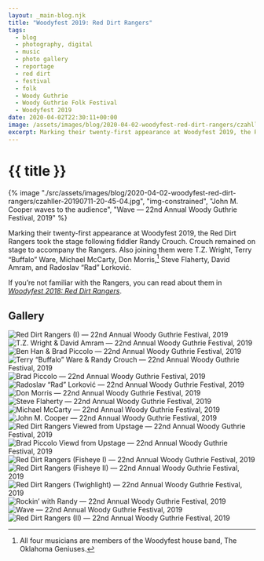 ```yaml
---
layout: _main-blog.njk
title: "Woodyfest 2019: Red Dirt Rangers"
tags: 
  - blog
  - photography, digital
  - music
  - photo gallery
  - reportage
  - red dirt
  - festival
  - folk
  - Woody Guthrie
  - Woody Guthrie Folk Festival
  - Woodyfest 2019
date: 2020-04-02T22:30:11+00:00
image: /assets/images/blog/2020-04-02-woodyfest-red-dirt-rangers/czahller-20190711-20-45-04.jpg
excerpt: Marking their twenty-first appearance at Woodyfest 2019, the Red Dirt Rangers took the stage following fiddler Randy Crouch.
---
```

<!-- markdownlint-disable MD025 -->
# {{ title }}

<!-- markdownlint-enable MD025 --><mpb-dialog-img>

{% image "./src/assets/images/blog/2020-04-02-woodyfest-red-dirt-rangers/czahller-20190711-20-45-04.jpg", "img-constrained", "John M. Cooper waves to the audience", "Wave — 22nd Annual Woody Guthrie Festival, 2019" %}</mpb-dialog-img>

Marking their twenty-first appearance at Woodyfest <time datetime="2019-07-11T20:00-5:00">2019</time>, the <span class="h-card p-organization">Red Dirt Rangers</span> took the stage following fiddler <span class="h-card p-name">Randy Crouch</span>. Crouch remained on stage to accompany the Rangers. Also joining them were <span class="h-card p-name">T.Z. Wright</span>, <span class="h-card p-name">Terry “Buffalo” Ware</span>, <span class="h-card p-name">Michael McCarty</span>, <span class="h-card p-name">Don Morris</span>,[^1] <span class="h-card p-name">Steve Flaherty</span>, <span class="h-card p-name">David Amram</span>, and <span class="h-card p-name">Radoslav “Rad” Lorković</span>.

[^1]: All four musicians are members of the Woodyfest house band, <span class="h-card p-organization">The Oklahoma Geniuses</span>.

If you’re not familiar with the Rangers, you can read about them in <a href="/woodyfest-2018-red-dirt-rangers/"><cite>Woodyfest 2018: Red Dirt Rangers</cite></a>.

## Gallery

<mpb-dialog-gallery hint rel cols="8">
  
  ![Red Dirt Rangers (I) — 22nd Annual Woody Guthrie Festival, 2019](/assets/images/blog/2020-04-02-woodyfest-red-dirt-rangers/czahller-20190711-20-14-24.jpg)
  ![T.Z. Wright & David Amram — 22nd Annual Woody Guthrie Festival, 2019](/assets/images/blog/2020-04-02-woodyfest-red-dirt-rangers/czahller-20190711-20-15-58.jpg)
  ![Ben Han & Brad Piccolo — 22nd Annual Woody Guthrie Festival, 2019](/assets/images/blog/2020-04-02-woodyfest-red-dirt-rangers/czahller-20190711-20-16-05.jpg)
  ![Terry “Buffalo” Ware & Randy Crouch — 22nd Annual Woody Guthrie Festival, 2019](/assets/images/blog/2020-04-02-woodyfest-red-dirt-rangers/czahller-20190711-20-16-12.jpg)
  ![Brad Piccolo — 22nd Annual Woody Guthrie Festival, 2019](/assets/images/blog/2020-04-02-woodyfest-red-dirt-rangers/czahller-20190711-20-16-37.jpg)
  ![Radoslav “Rad” Lorković — 22nd Annual Woody Guthrie Festival, 2019](/assets/images/blog/2020-04-02-woodyfest-red-dirt-rangers/czahller-20190711-20-17-00.jpg)
  ![Don Morris — 22nd Annual Woody Guthrie Festival, 2019](/assets/images/blog/2020-04-02-woodyfest-red-dirt-rangers/czahller-20190711-20-17-08.jpg)
  ![Steve Flaherty — 22nd Annual Woody Guthrie Festival, 2019](/assets/images/blog/2020-04-02-woodyfest-red-dirt-rangers/czahller-20190711-20-17-22.jpg)
  ![Michael McCarty — 22nd Annual Woody Guthrie Festival, 2019](/assets/images/blog/2020-04-02-woodyfest-red-dirt-rangers/czahller-20190711-20-17-31.jpg)
  ![John M. Cooper — 22nd Annual Woody Guthrie Festival, 2019](/assets/images/blog/2020-04-02-woodyfest-red-dirt-rangers/czahller-20190711-20-19-01.jpg)
  ![Red Dirt Rangers Viewed from Upstage — 22nd Annual Woody Guthrie Festival, 2019](/assets/images/blog/2020-04-02-woodyfest-red-dirt-rangers/czahller-20190711-20-20-04.jpg)
  ![Brad Piccolo Viewd from Upstage — 22nd Annual Woody Guthrie Festival, 2019](/assets/images/blog/2020-04-02-woodyfest-red-dirt-rangers/czahller-20190711-20-21-40.jpg)
  ![Red Dirt Rangers (Fisheye I) — 22nd Annual Woody Guthrie Festival, 2019](/assets/images/blog/2020-04-02-woodyfest-red-dirt-rangers/czahller-20190711-20-24-04.jpg)
  ![Red Dirt Rangers (Fisheye II) — 22nd Annual Woody Guthrie Festival, 2019](/assets/images/blog/2020-04-02-woodyfest-red-dirt-rangers/czahller-20190711-20-24-21.jpg)
  ![Red Dirt Rangers (Twighlight) — 22nd Annual Woody Guthrie Festival, 2019](/assets/images/blog/2020-04-02-woodyfest-red-dirt-rangers/czahller-20190711-20-44-10.jpg)
  ![Rockin’ with Randy — 22nd Annual Woody Guthrie Festival, 2019](/assets/images/blog/2020-04-02-woodyfest-red-dirt-rangers/czahller-20190711-20-44-26.jpg)
  ![Wave — 22nd Annual Woody Guthrie Festival, 2019](/assets/images/blog/2020-04-02-woodyfest-red-dirt-rangers/czahller-20190711-20-45-04.jpg)
  ![Red Dirt Rangers (II) — 22nd Annual Woody Guthrie Festival, 2019](/assets/images/blog/2020-04-02-woodyfest-red-dirt-rangers/czahller-20190711-20-45-09.jpg)
</mpb-dialog-gallery>
